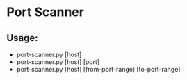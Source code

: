 # Port Scanner

## Usage:
- port-scanner.py [host]
- port-scanner.py [host] [port]
- port-scanner.py [host] [from-port-range] [to-port-range]